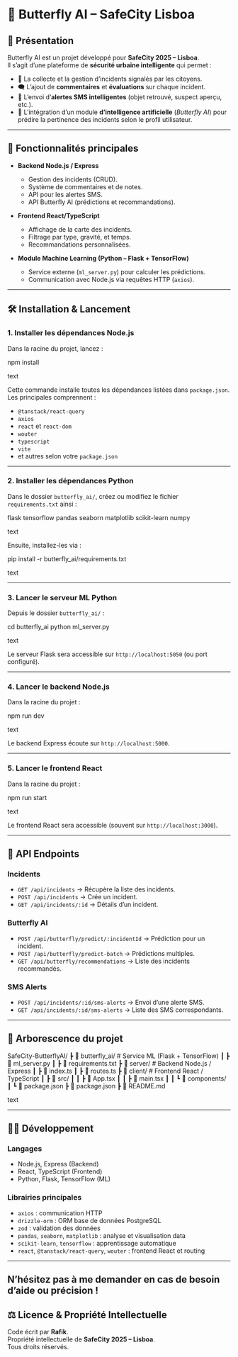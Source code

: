 # 🦋 Butterfly AI – SafeCity Lisboa

## 📖 Présentation
Butterfly AI est un projet développé pour **SafeCity 2025 – Lisboa**.  
Il s’agit d’une plateforme de **sécurité urbaine intelligente** qui permet :

- 📌 La collecte et la gestion d’incidents signalés par les citoyens.  
- 🗨️ L’ajout de **commentaires** et **évaluations** sur chaque incident.  
- 📲 L’envoi d’**alertes SMS intelligentes** (objet retrouvé, suspect aperçu, etc.).  
- 🤖 L’intégration d’un module **d’intelligence artificielle** (*Butterfly AI*) pour prédire la pertinence des incidents selon le profil utilisateur.  

---

## 🚀 Fonctionnalités principales
- **Backend Node.js / Express**  
  - Gestion des incidents (CRUD).  
  - Système de commentaires et de notes.  
  - API pour les alertes SMS.  
  - API Butterfly AI (prédictions et recommandations).  

- **Frontend React/TypeScript**  
  - Affichage de la carte des incidents.  
  - Filtrage par type, gravité, et temps.  
  - Recommandations personnalisées.  

- **Module Machine Learning (Python – Flask + TensorFlow)**  
  - Service externe (`ml_server.py`) pour calculer les prédictions.  
  - Communication avec Node.js via requêtes HTTP (`axios`).  

---

## 🛠️ Installation & Lancement

### 1. Installer les dépendances Node.js

Dans la racine du projet, lancez :

npm install

text

Cette commande installe toutes les dépendances listées dans `package.json`.  
Les principales comprennent :  
- `@tanstack/react-query`  
- `axios`  
- `react` et `react-dom`  
- `wouter`  
- `typescript`  
- `vite`  
- et autres selon votre `package.json`

---

### 2. Installer les dépendances Python

Dans le dossier `butterfly_ai/`, créez ou modifiez le fichier `requirements.txt` ainsi :

flask
tensorflow
pandas
seaborn
matplotlib
scikit-learn
numpy

text

Ensuite, installez-les via :

pip install -r butterfly_ai/requirements.txt

text

---

### 3. Lancer le serveur ML Python

Depuis le dossier `butterfly_ai/` :

cd butterfly_ai
python ml_server.py

text

Le serveur Flask sera accessible sur `http://localhost:5050` (ou port configuré).

---

### 4. Lancer le backend Node.js

Dans la racine du projet :

npm run dev

text

Le backend Express écoute sur `http://localhost:5000`.

---

### 5. Lancer le frontend React

Dans la racine du projet :

npm run start

text

Le frontend React sera accessible (souvent sur `http://localhost:3000`).

---

## 🔗 API Endpoints

### Incidents

- `GET /api/incidents` → Récupère la liste des incidents.  
- `POST /api/incidents` → Crée un incident.  
- `GET /api/incidents/:id` → Détails d’un incident.

### Butterfly AI

- `POST /api/butterfly/predict/:incidentId` → Prédiction pour un incident.  
- `POST /api/butterfly/predict-batch` → Prédictions multiples.  
- `GET /api/butterfly/recommendations` → Liste des incidents recommandés.

### SMS Alerts

- `POST /api/incidents/:id/sms-alerts` → Envoi d’une alerte SMS.  
- `GET /api/incidents/:id/sms-alerts` → Liste des SMS correspondants.

---

## 📂 Arborescence du projet

SafeCity-ButterflyAI/
┣ 📂 butterfly_ai/ # Service ML (Flask + TensorFlow)
┃ ┣ 📜 ml_server.py
┃ ┣ 📜 requirements.txt
┣ 📂 server/ # Backend Node.js / Express
┃ ┣ 📜 index.ts
┃ ┣ 📜 routes.ts
┣ 📂 client/ # Frontend React / TypeScript
┃ ┣ 📂 src/
┃ ┃ ┣ 📜 App.tsx
┃ ┃ ┣ 📜 main.tsx
┃ ┃ ┗ 📂 components/
┃ ┗ 📜 package.json
┣ 📜 package.json
┣ 📜 README.md

text

---

## 👨‍💻 Développement

### Langages

- Node.js, Express (Backend)  
- React, TypeScript (Frontend)  
- Python, Flask, TensorFlow (ML)

### Librairies principales

- `axios` : communication HTTP  
- `drizzle-orm` : ORM base de données PostgreSQL  
- `zod` : validation des données  
- `pandas`, `seaborn`, `matplotlib` : analyse et visualisation data  
- `scikit-learn`, `tensorflow` : apprentissage automatique  
- `react`, `@tanstack/react-query`, `wouter` : frontend React et routing  

---

N’hésitez pas à me demander en cas de besoin d’aide ou précision !
---

## ⚖️ Licence & Propriété Intellectuelle
Code écrit par **Rafik**.  
Propriété intellectuelle de **SafeCity 2025 – Lisboa**.  
Tous droits réservés.  
